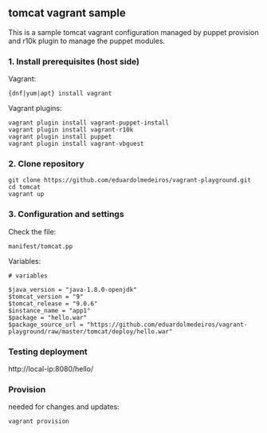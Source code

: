 ## tomcat vagrant sample

This is a sample tomcat vagrant configuration managed by puppet provision and r10k plugin to manage the puppet modules.

### 1. Install prerequisites (host side)

Vagrant:

```
{dnf|yum|apt} install vagrant
```

Vagrant plugins:

```
vagrant plugin install vagrant-puppet-install
vagrant plugin install vagrant-r10k
vagrant plugin install puppet
vagrant plugin install vagrant-vbguest
```

### 2. Clone repository

```
git clone https://github.com/eduardolmedeiros/vagrant-playground.git
cd tomcat
vagrant up
```

### 3. Configuration and settings

Check the file:

```
manifest/tomcat.pp
```

Variables:

```
# variables

$java_version = "java-1.8.0-openjdk"
$tomcat_version = "9"
$tomcat_release = "9.0.6"
$instance_name = "app1"
$package = "hello.war"
$package_source_url = "https://github.com/eduardolmedeiros/vagrant-playground/raw/master/tomcat/deploy/hello.war"
```

### Testing deployment

http://local-ip:8080/hello/


### Provision

needed for changes and updates:

```
vagrant provision
```
